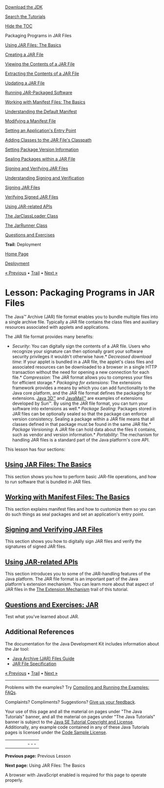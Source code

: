 [Download
the JDK](http://java.sun.com/javase/6/download.jsp)
  
[Search the
Tutorials](../../search.html)
  
[Hide the TOC](javascript:toggleLeft())

Packaging Programs in JAR Files

[Using JAR Files: The Basics](basicsindex.html)

[Creating a JAR File](build.html)

[Viewing the Contents of a JAR File](view.html)

[Extracting the Contents of a JAR File](unpack.html)

[Updating a JAR File](update.html)

[Running JAR-Packaged Software](run.html)

[Working with Manifest Files: The Basics](manifestindex.html)

[Understanding the Default Manifest](defman.html)

[Modifying a Manifest File](modman.html)

[Setting an Application's Entry Point](appman.html)

[Adding Classes to the JAR File's Classpath](downman.html)

[Setting Package Version Information](packageman.html)

[Sealing Packages within a JAR File](sealman.html)

[Signing and Verifying JAR Files](signindex.html)

[Understanding Signing and Verification](intro.html)

[Signing JAR Files](signing.html)

[Verifying Signed JAR Files](verify.html)

[Using JAR-related APIs](apiindex.html)

[The JarClassLoader Class](jarclassloader.html)

[The JarRunner Class](jarrunner.html)

[Questions and Exercises](QandE/questions.html)

**Trail:** Deployment

[Home Page](../../index.html)
>
[Deployment](../index.html)

[« Previous](../deploymentInDepth/index.html) • [Trail](../TOC.html) • [Next »](basicsindex.html)

# Lesson: Packaging Programs in JAR Files

The Java™ Archive (JAR) file format
enables you to bundle multiple files into a single archive file.
Typically a JAR file contains the class files and auxiliary resources
associated with applets and applications.

The JAR file format provides many benefits:

* *Security*: You can digitally sign the contents of a JAR
  file. Users who recognize your signature can then optionally grant
  your software security privileges it wouldn't otherwise have.* *Decreased download time*: If your applet is bundled in a
    JAR file, the applet's class files and associated resources can be downloaded
    to a browser in a single HTTP transaction without the need for opening a new
    connection for each file.* *Compression*: The JAR format allows you to compress
      your files for efficient storage.* *Packaging for extensions*: The extensions framework provides a
        means by which you can add functionality to the Java core platform, and
        the JAR file format defines the packaging for extensions.
        [Java 3D™](http://java.sun.com/products/java-media/3D) and
        [JavaMail™](http://java.sun.com/products/javamail/index.html) are examples of extensions developed by Sun™.
        By using the JAR file format,
        you can turn your software into extensions as well.* *Package Sealing*: Packages stored in JAR files can
          be optionally sealed so that the package can enforce version consistency.
          Sealing a package within a JAR file means that all classes defined
          in that package must be found in the same JAR file.* *Package Versioning*: A JAR file can hold
            data about the files it contains, such as
            vendor and version information.* *Portability*: The mechanism for handling JAR files is a
              standard part of the Java platform's core API.

This lesson has four sections:

## [Using JAR Files: The Basics](basicsindex.html)

This section shows you how to perform basic JAR-file operations, and how
to run software that is bundled in JAR files.

## [Working with Manifest Files: The Basics](manifestindex.html)

This section explains manifest files and how to customize them so you can do such things as seal packages and set an application's entry point.

## [Signing and Verifying JAR Files](signindex.html)

This section shows you how to digitally sign JAR files and verify the signatures of signed JAR files.

## [Using JAR-related APIs](apiindex.html)

This section introduces you to some of the JAR-handling features of
the Java platform.
The JAR file format is an important part of the
Java platform's extension mechanism. You can learn more about
that aspect of JAR
files in the
[The Extension Mechanism](../../ext/index.html)
trail of this tutorial.

## [Questions and Exercises: JAR](QandE/questions.html)

Test what you've learned about JAR.

## Additional References

The documentation for the Java Development Kit includes information about the Jar tool:

* [Java Archive (JAR) Files Guide](http://java.sun.com/javase/6/docs/technotes/guides/jar/index.html)
* [JAR File Specification](http://java.sun.com/javase/6/docs/technotes/guides/jar/jar.html)

[« Previous](../deploymentInDepth/index.html)
•
[Trail](../TOC.html)
•
[Next »](basicsindex.html)

---

Problems with the examples? Try [Compiling and Running
the Examples: FAQs](../../information/run-examples.html).
  
Complaints? Compliments? Suggestions? [Give
us your feedback](http://download.oracle.com/javase/feedback.html).

Your use of this page and all the material on pages under "The Java Tutorials" banner,
and all the material on pages under "The Java Tutorials" banner is subject to the [Java SE Tutorial Copyright
and License](../../information/license.html).
Additionally, any example code contained in any of these Java
Tutorials pages is licensed under the
[Code
Sample License](http://developers.sun.com/license/berkeley_license.html).

|  |  |  |  |  |
| --- | --- | --- | --- | --- |
| |  |  | | --- | --- | | duke image | Oracle logo | | [About Oracle](http://www.oracle.com/us/corporate/index.html) | [Oracle Technology Network](http://www.oracle.com/technology/index.html) | [Terms of Service](https://www.samplecode.oracle.com/servlets/CompulsoryClickThrough?type=TermsOfService) | Copyright © 1995, 2011 Oracle and/or its affiliates. All rights reserved. |

**Previous page:** Previous Lesson
  
**Next page:** Using JAR Files: The Basics




A browser with JavaScript enabled is required for this page to operate properly.